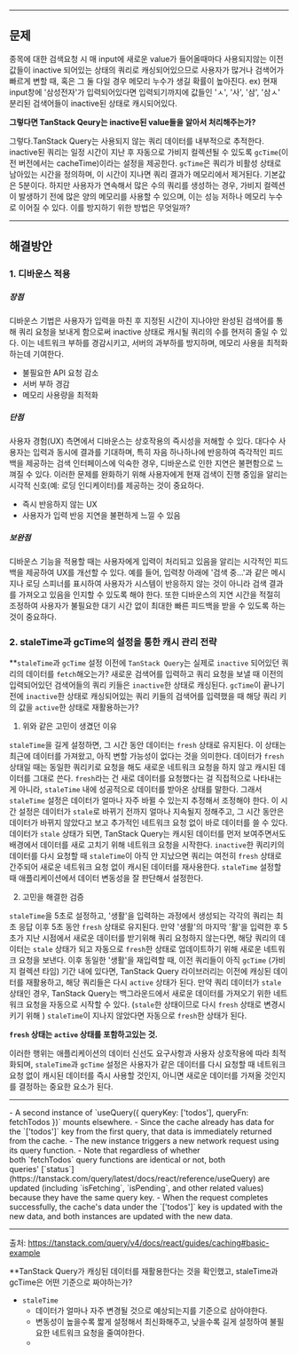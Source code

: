 
<hr>

## 문제

종목에 대한 검색요청 시 매 input에 새로운 value가 들어올때마다 사용되지않는 이전 값들이 inactive 되어있는 상태의 쿼리로 캐싱되어있으므로 사용자가 많거나 검색어가 빠르게 변할 때, 혹은 그 둘 다일 경우 메모리 누수가 생길 확률이 높아진다. ex) 현재 input창에 '삼성전자'가 입력되어있다면 입력되기까지에 값들인 'ㅅ', '사', '삼', '삼ㅅ' 분리된 검색어들이 inactive된 상태로 캐시되어있다. 

**그렇다면 TanStack Qeury는 inactive된 value들을 알아서 처리해주는가?**

그렇다.TanStack Query는 사용되지 않는 쿼리 데이터를 내부적으로 추적한다. inactive된 쿼리는 일정 시간이 지난 후 자동으로 가비지 컬렉션될 수 있도록 `gcTime`(이전 버전에서는 cacheTime)이라는 설정을 제공한다. `gcTime`은 쿼리가 비활성 상태로 남아있는 시간을 정의하며, 이 시간이 지나면 쿼리 결과가 메모리에서 제거된다. 기본값은 5분이다. 하지만 사용자가 연속해서 많은 수의 쿼리를 생성하는 경우, 가비지 컬렉션이 발생하기 전에 많은 양의 메모리를 사용할 수 있으며, 이는 성능 저하나 메모리 누수로 이어질 수 있다. 이를 방지하기 위한 방법은 무엇일까?


<hr>

## 해결방안 


### 1. 디바운스 적용

##### 장점

디바운스 기법은 사용자가 입력을 마친 후 지정된 시간이 지나야만 완성된 검색어를 통해 쿼리 요청을 보내게 함으로써 inactive 상태로 캐시될 쿼리의 수를 현저히 줄일 수 있다. 이는 네트워크 부하를 경감시키고, 서버의 과부하를 방지하며, 메모리 사용을 최적화하는데 기여한다.

- 불필요한 API 요청 감소
- 서버 부하 경감
- 메모리 사용량을 최적화
##### 단점

사용자 경험(UX) 측면에서 디바운스는 상호작용의 즉시성을 저해할 수 있다. 대다수 사용자는 입력과 동시에 결과를 기대하며, 특히 자음 하나하나에 반응하여 즉각적인 피드백을 제공하는 검색 인터페이스에 익숙한 경우, 디바운스로 인한 지연은 불편함으로 느껴질 수 있다. 이러한 문제를 완화하기 위해 사용자에게 현재 검색이 진행 중임을 알리는 시각적 신호(예: 로딩 인디케이터)를 제공하는 것이 중요하다.

- 즉시 반응하지 않는 UX
- 사용자가 입력 반응 지연을 불편하게 느낄 수 있음
##### 보완점

디바운스 기능을 적용할 때는 사용자에게 입력이 처리되고 있음을 알리는 시각적인 피드백을 제공하여 UX를 개선할 수 있다. 예를 들어, 입력창 아래에 '검색 중...'과 같은 메시지나 로딩 스피너를 표시하여 사용자가 시스템이 반응하지 않는 것이 아니라 검색 결과를 가져오고 있음을 인지할 수 있도록 해야 한다. 또한 디바운스의 지연 시간을 적절히 조정하여 사용자가 불필요한 대기 시간 없이 최대한 빠른 피드백을 받을 수 있도록 하는 것이 중요하다.


### 2. staleTime과 gcTime의 설정을 통한 캐시 관리 전략

**`staleTime`과 `gcTime` 설정 이전에 `TanStack Query`는 실제로 `inactive` 되어있던 쿼리의 데이터를 `fetch`해오는가? 새로운 검색어를 입력하고 쿼리 요청을 보낼 때 이전의 입력되어있던 검색어들의 쿼리 키들은 `inactive`한 상태로 캐싱된다. `gcTime`이 끝나기전에 `inactive`한 상태로 캐싱되어있는 쿼리 키들의 검색어를 입력했을 때 해당 쿼리 키의 값을 `active`한 상태로 재활용하는가?

1. 위와 같은 고민이 생겼던 이유

`staleTime`을 길게 설정하면, 그 시간 동안 데이터는 `fresh` 상태로 유지된다. 이 상태는 최근에 데이터를 가져왔고, 아직 변할 가능성이 없다는 것을 의미한다. 데이터가 `fresh` 상태일 때는 동일한 쿼리키로 요청을 해도 새로운 네트워크 요청을 하지 않고 캐시된 데이터를 그대로 쓴다.
`fresh`라는 건 새로 데이터를 요청했다는 걸 직접적으로 나타내는 게 아니라, `staleTime` 내에 성공적으로 데이터를 받아온 상태를 말한다. 그래서 `staleTime` 설정은 데이터가 얼마나 자주 바뀔 수 있는지 추정해서 조정해야 한다.
이 시간 설정은 데이터가 `stale`로 바뀌기 전까지 얼마나 지속될지 정해주고, 그 시간 동안은 데이터가 바뀌지 않았다고 보고 추가적인 네트워크 요청 없이 바로 데이터를 쓸 수 있다. 데이터가 `stale` 상태가 되면, TanStack Query는 캐시된 데이터를 먼저 보여주면서도 배경에서 데이터를 새로 고치기 위해 네트워크 요청을 시작한다.
`inactive`한 쿼리키의 데이터를 다시 요청할 때 `staleTime`이 아직 안 지났으면 쿼리는 여전히 `fresh` 상태로 간주되어 새로운 네트워크 요청 없이 캐시된 데이터를 재사용한다. `staleTime` 설정할 때 애플리케이션에서 데이터 변동성을 잘 판단해서 설정한다.

2. 고민을 해결한 검증

`staleTime`을 5초로 설정하고, '생활'을 입력하는 과정에서 생성되는 각각의 쿼리는 최초 응답 이후 5초 동안 `fresh` 상태로 유지된다. 만약 '생활'의 마지막 '활'을 입력한 후 5초가 지난 시점에서 새로운 데이터를 받기위해 쿼리 요청하지 않는다면, 해당 쿼리의 데이터는 `stale` 상태가 되고 자동으로 `fresh`한 상태로 업데이트하기 위해 새로운 네트워크 요청을 보낸다.
이후 동일한 '생활'을 재입력할 때, 이전 쿼리들이 아직 `gcTime` (가비지 컬렉션 타임) 기간 내에 있다면, TanStack Query 라이브러리는 이전에 캐싱된 데이터를 재활용하고, 해당 쿼리들은 다시 `active` 상태가 된다. 만약 쿼리 데이터가 `stale` 상태인 경우, TanStack Query는 백그라운드에서 새로운 데이터를 가져오기 위한 네트워크 요청을 자동으로 시작할 수 있다.  (`stale`한 상태이므로 다시 `fresh` 상태로 변경시키기 위해 ) `staleTime`이 지나지 않았다면 자동으로 `fresh`한 상태가 된다.

**`fresh` 상태는 `active` 상태를 포함하고있는 것.**

이러한 행위는 애플리케이션의 데이터 신선도 요구사항과 사용자 상호작용에 따라 최적화되며, `staleTime`과 `gcTime` 설정은 사용자가 같은 데이터를 다시 요청할 때 네트워크 요청 없이 캐시된 데이터를 즉시 사용할 것인지, 아니면 새로운 데이터를 가져올 것인지를 결정하는 중요한 요소가 된다. 

<hr>
- A second instance of `useQuery({ queryKey: ['todos'], queryFn: fetchTodos })` mounts elsewhere.
    - Since the cache already has data for the `['todos']` key from the first query, that data is immediately returned from the cache.
    - The new instance triggers a new network request using its query function.
        - Note that regardless of whether both `fetchTodos` query functions are identical or not, both queries' [`status`](https://tanstack.com/query/latest/docs/react/reference/useQuery) are updated (including `isFetching`, `isPending`, and other related values) because they have the same query key.
    - When the request completes successfully, the cache's data under the `['todos']` key is updated with the new data, and both instances are updated with the new data.
<hr>

출처: https://tanstack.com/query/v4/docs/react/guides/caching#basic-example

**TanStack Query가 캐싱된 데이터를 재활용한다는 것을 확인했고, staleTime과 gcTime은 어떤 기준으로 짜야하는가?

- `staleTime`
	- 데이터가 얼마나 자주 변경될 것으로 예상되는지를 기준으로 삼아야한다.
	- 변동성이 높을수록 짧게 설정해서 최신화해주고, 낮을수록 길게 설정하여 불필요한 네트워크 요청을 줄여야한다.
	- 

